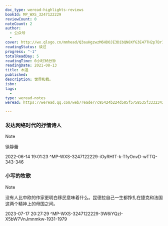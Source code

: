 ```yaml
---
doc_type: weread-highlights-reviews
bookId: MP_WXS_3247122229
reviewCount: 0
noteCount: 2
author:
  - 公众号
  - 
cover: http://wx.qlogo.cn/mmhead/Q3auHgzwzM6HDOJE3DibQN8XfG3E47TH2p7Br1RPzh0WYsriccbogNLQ/0
readingStatus: 读过
progress: "-1"
totalReadDay: 5
readingTime: 0小时36分钟
readingDate: 2021-08-13
title: 木遥
published: 
description: 世界和我。
isbn: 
tags:
  - 
type: weread-notes
weread: https://weread.qq.com/web/reader/c95424b224d505f5758535f33323437313232323239d29

---
```



### 发达网络时代的抒情诗人

> [!NOTE] 
> 徐静蕾
> 
> 2022-06-14 19:01:23 ^MP-WXS-3247122229-iOyRHfT-k-TfyOnvD-wTTQ-343-346

### 小写的牧歌

> [!NOTE] 
> 没有人比中欧的作家更明白移民意味着什么。昆德拉自己一生都挣扎在捷克和法国这两个精神上的母国之间。
> 
> 2023-07-17 20:27:29 ^MP-WXS-3247122229-3W6iYQzI-X5bW7VnJmnmkw-1931-1979

